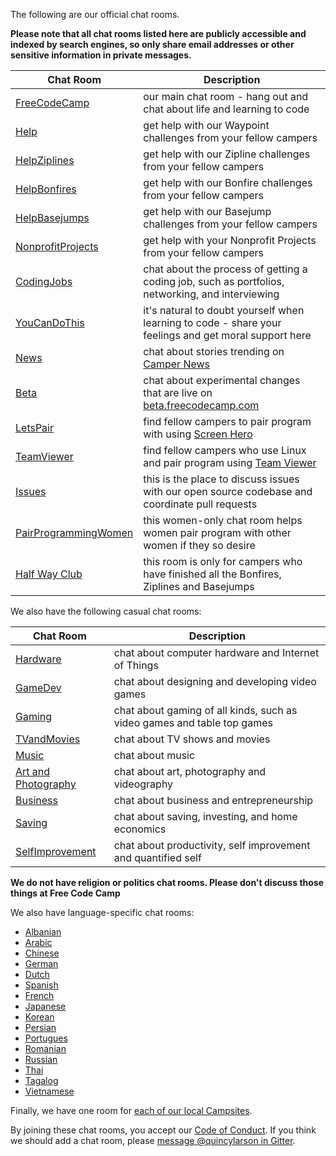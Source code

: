 The following are our official chat rooms.

**Please note that all chat rooms listed here are publicly accessible and indexed by search engines, so only share email addresses or other sensitive information in private messages.**

| Chat Room | Description |
| --- | --- |
| [FreeCodeCamp](https://gitter.im/freecodecamp/FreeCodeCamp) | our main chat room - hang out and chat about life and learning to code | 
| [Help](https://gitter.im/freecodecamp/Help) | get help with our Waypoint challenges from your fellow campers | 
| [HelpZiplines](https://gitter.im/freecodecamp/HelpZiplines) | get help with our Zipline challenges from your fellow campers | 
| [HelpBonfires](https://gitter.im/freecodecamp/HelpBonfires) | get help with our Bonfire challenges from your fellow campers | 
| [HelpBasejumps](https://gitter.im/freecodecamp/HelpBasejumps) | get help with our Basejump challenges from your fellow campers | 
| [NonprofitProjects](https://gitter.im/freecodecamp/NonprofitProjects) | get help with your Nonprofit Projects from your fellow campers | 
| [CodingJobs](https://gitter.im/freecodecamp/CodingJobs) | chat about the process of getting a coding job, such as portfolios, networking, and interviewing | 
| [YouCanDoThis](https://gitter.im/freecodecamp/YouCanDoThis) | it's natural to doubt yourself when learning to code - share your feelings and get moral support here | 
| [News](https://gitter.im/freecodecamp/News) | chat about stories trending on [Camper News](http://freecodecamp.com/news) | 
| [Beta](https://gitter.im/freecodecamp/Beta) | chat about experimental changes that are live on [beta.freecodecamp.com](http://beta.freecodecamp.com) | 
| [LetsPair](https://gitter.im/freecodecamp/LetsPair) | find fellow campers to pair program with using [Screen Hero](/field-guide/how-do-i-install-screenhero) | 
| [TeamViewer](https://gitter.im/freecodecamp/TeamViewer) | find fellow campers who use Linux and pair program using [Team Viewer](https:https://www.teamviewer.com/en/download/linux.aspx) | 
| [Issues](https://gitter.im/freecodecamp/Issues) | this is the place to discuss issues with our open source codebase and coordinate pull requests | 
| [PairProgrammingWomen](https://gitter.im/freecodecamp/PairProgrammingWomen) | this women-only chat room helps women pair program with other women if they so desire |
| [Half Way Club](https://gitter.im/freecodecamp/HalfWayClub) | this room is only for campers who have finished all the Bonfires, Ziplines and Basejumps |

We also have the following casual chat rooms:

| Chat Room | Description |
| --- | --- |
| [Hardware](https://gitter.im/freecodecamp/Hardware) | chat about computer hardware and Internet of Things | 
| [GameDev](https://gitter.im/freecodecamp/GameDev) | chat about designing and developing video games | 
| [Gaming](https://gitter.im/freecodecamp/Gaming) | chat about gaming of all kinds, such as video games and table top games | 
| [TVandMovies](https://gitter.im/freecodecamp/TVandMovies) | chat about TV shows and movies | | [Sports](https://gitter.im/freecodecamp/Sports) | chat about sports | 
| [Music](https://gitter.im/freecodecamp/Music) | chat about music | 
| [Art and Photography](https://gitter.im/freecodecamp/Photography) | chat about art, photography and videography | 
| [Business](https://gitter.im/freecodecamp/Business) | chat about business and entrepreneurship | 
| [Saving](https://gitter.im/freecodecamp/Saving) | chat about saving, investing, and home economics | 
| [SelfImprovement](https://gitter.im/freecodecamp/SelfImprovement) | chat about productivity, self improvement and quantified self |

**We do not have religion or politics chat rooms. Please don't discuss those things at Free Code Camp**

We also have language-specific chat rooms:

- [Albanian](https://gitter.im/freecodecamp/Albanian)
- [Arabic](https://gitter.im/freecodecamp/Arabic)
- [Chinese](https://gitter.im/freecodecamp/Chinese)
- [German](https://gitter.im/freecodecamp/Deutsch)
- [Dutch](https://gitter.im/freecodecamp/Dutch)
- [Spanish](https://gitter.im/freecodecamp/Espanol)
- [French](https://gitter.im/freecodecamp/Francais)
- [Japanese](https://gitter.im/freecodecamp/Japanese)
- [Korean](https://gitter.im/freecodecamp/Korean)
- [Persian](https://gitter.im/freecodecamp/Persian)
- [Portugues](https://gitter.im/freecodecamp/Portugues)
- [Romanian](https://gitter.im/freecodecamp/Romanian)
- [Russian](https://gitter.im/freecodecamp/Russian)
- [Thai](https://gitter.im/freecodecamp/Thai)
- [Tagalog](https://gitter.im/freecodecamp/Tagalog)
- [Vietnamese](https://gitter.im/freecodecamp/Vietnamese)

Finally, we have one room for [each of our local Campsites](/field-guide/how-can-i-find-other-free-code-camp-campers-in-my-city). 

By joining these chat rooms, you accept our [Code of Conduct](https://github.com/FreeCodeCamp/freecodecamp/wiki/Code-of-Conduct). If you think we should add a chat room, please [message @quincylarson in Gitter](https://gitter.im/QuincyLarson).